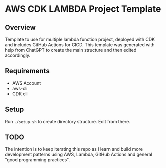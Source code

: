 # AWS CDK LAMBDA Project Template

## Overview

Template to use for multiple lambda function project, deployed with CDK and includes GitHub Actions for CICD. This template was generated with help from ChatGPT to create the main structure and then edited accordingly.

## Requirements

* AWS Account
* aws-cli
* CDK cli

## Setup

Run `./setup.sh` to create directory structure. Edit from there.

## TODO

The intention is to keep iterating this repo as I learn and build more development patterns using AWS, Lambda, GitHub Actions and general "good programming practices".
